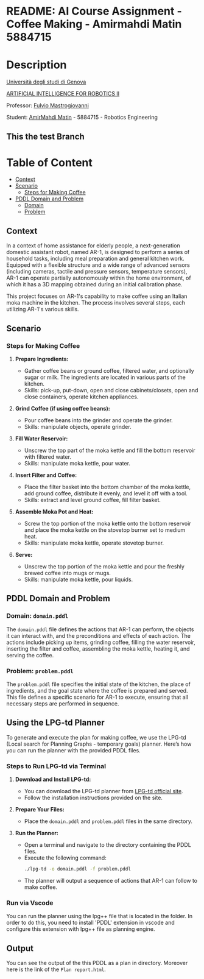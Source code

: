 # README: AI Course Assignment - Coffee Making - Amirmahdi Matin 5884715
# Description
[Università degli studi di Genova](https://unige.it/en/ "University of Genova")

[ARTIFICIAL INTELLIGENCE FOR ROBOTICS II](https://corsi.unige.it/en/off.f/2023/ins/66544)

Professor: [Fulvio Mastrogiovanni](fulvio.mastrogiovanni@unige.it "Fulvio Mastrogiovanni")

Student: [AmirMahdi Matin](https://github.com/amirmat98 "AmirMahdi Matin")  - 5884715 - Robotics Engineering

## This the test Branch

# Table of Content
- [Context](#Context)
- [Scenario](#Scenario)
   - [Steps for Making Coffee](#steps-for-making-coffee)
- [PDDL Domain and Problem](#pddl-domain-and-problem)
   - [Domain](#Domain)
   - [Problem](#Problem)

## Context

In a context of home assistance for elderly people, a next-generation domestic assistant robot, named AR-1, is designed to perform a series of household tasks, including meal preparation and general kitchen work. Equipped with a flexible structure and a wide range of advanced sensors (including cameras, tactile and pressure sensors, temperature sensors), AR-1 can operate partially autonomously within the home environment, of which it has a 3D mapping obtained during an initial calibration phase.

This project focuses on AR-1's capability to make coffee using an Italian moka machine in the kitchen. The process involves several steps, each utilizing AR-1's various skills.

## Scenario

### Steps for Making Coffee

1. **Prepare Ingredients:** 
   - Gather coffee beans or ground coffee, filtered water, and optionally sugar or milk. The ingredients are located in various parts of the kitchen.
   - Skills: pick-up, put-down, open and close cabinets/closets, open and close containers, operate kitchen appliances.

2. **Grind Coffee (if using coffee beans):**
   - Pour coffee beans into the grinder and operate the grinder.
   - Skills: manipulate objects, operate grinder.

3. **Fill Water Reservoir:**
   - Unscrew the top part of the moka kettle and fill the bottom reservoir with filtered water.
   - Skills: manipulate moka kettle, pour water.

4. **Insert Filter and Coffee:**
   - Place the filter basket into the bottom chamber of the moka kettle, add ground coffee, distribute it evenly, and level it off with a tool.
   - Skills: extract and level ground coffee, fill filter basket.

5. **Assemble Moka Pot and Heat:**
   - Screw the top portion of the moka kettle onto the bottom reservoir and place the moka kettle on the stovetop burner set to medium heat.
   - Skills: manipulate moka kettle, operate stovetop burner.

6. **Serve:**
   - Unscrew the top portion of the moka kettle and pour the freshly brewed coffee into mugs or mugs.
   - Skills: manipulate moka kettle, pour liquids.

## PDDL Domain and Problem

### Domain: `domain.pddl`

The `domain.pddl` file defines the actions that AR-1 can perform, the objects it can interact with, and the preconditions and effects of each action. The actions include picking up items, grinding coffee, filling the water reservoir, inserting the filter and coffee, assembling the moka kettle, heating it, and serving the coffee.

### Problem: `problem.pddl`

The `problem.pddl` file specifies the initial state of the kitchen, the place of ingredients, and the goal state where the coffee is prepared and served. This file defines a specific scenario for AR-1 to execute, ensuring that all necessary steps are performed in sequence.

## Using the LPG-td Planner

To generate and execute the plan for making coffee, we use the LPG-td (Local search for Planning Graphs - temporary goals) planner. Here’s how you can run the planner with the provided PDDL files.

### Steps to Run LPG-td via Terminal

1. **Download and Install LPG-td:**
   - You can download the LPG-td planner from [LPG-td official site](http://lpg.unibs.it/).
   - Follow the installation instructions provided on the site.

2. **Prepare Your Files:**
   - Place the `domain.pddl` and `problem.pddl` files in the same directory.

3. **Run the Planner:**
   - Open a terminal and navigate to the directory containing the PDDL files.
   - Execute the following command:
     ```bash
     ./lpg-td -o domain.pddl -f problem.pddl
     ```
   - The planner will output a sequence of actions that AR-1 can follow to make coffee.

### Run via Vscode

You can run the planner using the lpg++ file that is located in the folder. In order to do this, you need to install 'PDDL' extension in vscode and configure this extension with lpg++ file as planning engine.

## Output

You can see the output of the this PDDL as a plan in directory. Moreover here is the link of the `Plan report.html`.

